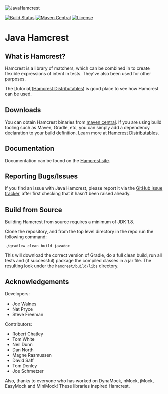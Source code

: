 ![JavaHamcrest](http://hamcrest.org/images/logo.jpg)

[![Build Status](https://github.com/hamcrest/JavaHamcrest/actions/workflows/build.yml/badge.svg?branch=master)](https://github.com/hamcrest/JavaHamcrest/actions/workflows/build.yml)
[![Maven Central](https://img.shields.io/maven-central/v/org.hamcrest/hamcrest.svg?label=Maven%20Central)](https://search.maven.org/artifact/org.hamcrest/hamcrest)
[![License](https://img.shields.io/github/license/hamcrest/JavaHamcrest.svg)](LICENSE)


# Java Hamcrest

## What is Hamcrest?

Hamcrest is a library of matchers, which can be combined in to create flexible expressions of intent in tests.
They've also been used for other purposes.

The [tutorial]([Hamcrest Distributables](http://hamcrest.org/JavaHamcrest/tutorial)) is
good place to see how Hamcrest can be used.

## Downloads

You can obtain Hamcrest binaries from [maven central](https://search.maven.org/artifact/org.hamcrest/hamcrest). If you
are using build tooling such as Maven, Gradle, etc, you can simply add a dependency declaration to your build
definition. Learn more at [Hamcrest Distributables](http://hamcrest.org/JavaHamcrest/distributables).

## Documentation

Documentation can be found on the [Hamcrest site](http://hamcrest.org).

## Reporting Bugs/Issues

If you find an issue with Java Hamcrest, please report it via the
[GitHub issue tracker](https://github.com/hamcrest/JavaHamcrest/issues),
after first checking that it hasn't been raised already.

## Build from Source

Building Hamcrest from source requires a minimum of JDK 1.8.

Clone the repository, and from the top level directory in the repo
run the following command:

```shell
./gradlew clean build javadoc
```
This will download the correct version of Gradle, do a full clean build,
run all tests and (if successful) package the compiled classes in a jar
file. The resulting look under the `hamcrest/build/libs` directory.

## Acknowledgements

Developers:

* Joe Walnes
* Nat Pryce
* Steve Freeman

Contributors:

* Robert Chatley
* Tom White
* Neil Dunn
* Dan North
* Magne Rasmussen
* David Saff
* Tom Denley
* Joe Schmetzer

Also, thanks to everyone who has worked on DynaMock, nMock, jMock, EasyMock
and MiniMock! These libraries inspired Hamcrest.
